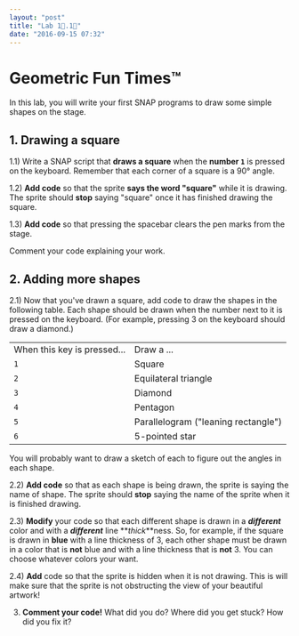 ```yaml
---
layout: "post"
title: "Lab 1⃣.1⃣"
date: "2016-09-15 07:32"
---
```


# Geometric Fun Times™

In this lab, you will write your first SNAP programs to draw some simple shapes on the stage.

## 1. Drawing a square

1.1) Write a SNAP script that **draws a square** when the **number `1`** is pressed on the keyboard. Remember that each corner of a square is a 90° angle.

1.2) **Add code** so that the sprite **says the word "square"** while it is drawing. The sprite should **stop** saying "square" once it has finished drawing the square.

1.3) **Add code** so that pressing the spacebar clears the pen marks from the stage.

Comment your code explaining your work.

## 2. Adding more shapes

2.1) Now that you've drawn a square, add code to draw the shapes in the following table. Each shape should be drawn when the number next to it is pressed on the keyboard. (For example, pressing 3 on the keyboard should draw a diamond.)

<table>
  <tr>
    <td>When this key is pressed...</td>
    <td>Draw a ...</td>
  </tr>
  <tr>
    <td><code>1</code></td>
    <td>Square</td>
  </tr>
  <tr>
    <td><code>2</code></td>
    <td>Equilateral triangle</td>
  </tr>
  <tr>
    <td><code>3</code></td>
    <td>Diamond</td>
  </tr>
  <tr>
    <td><code>4</code></td>
    <td>Pentagon</td>
  </tr>
  <tr>
    <td><code>5</code></td>
    <td>Parallelogram ("leaning rectangle")</td>
  </tr>
  <tr>
    <td><code>6</code> </td>
    <td>5-pointed star</td>
  </tr>
</table>


You will probably want to draw a sketch of each to figure out the angles in each shape.

2.2) **Add code** so that as each shape is being drawn, the sprite is saying the name of shape. The sprite should **stop** saying the name of the sprite when it is finished drawing.

2.3) **Modify** your code so that each different shape is drawn in a **_different_** color and with a **_different_** line **_thick_**ness. So, for example, if the square is drawn in **blue** with a line thickness of 3, each other shape must be drawn in a color that is **not** blue and with a line thickness that is **not** 3. You can choose whatever colors your want.

2.4) **Add** code so that the sprite is hidden when it is not drawing. This is will make sure that the sprite is not obstructing the view of your beautiful artwork!

3) **Comment your code!** What did you do? Where did you get stuck? How did you fix it?
